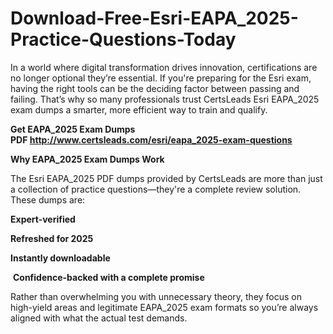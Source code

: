 # Download-Free-Esri-EAPA_2025-Practice-Questions-Today
<p>In a world where digital transformation drives innovation, certifications are no longer optional they&rsquo;re essential. If you&#39;re preparing for the Esri exam, having the right tools can be the deciding factor between passing and failing. That&rsquo;s why so many professionals trust CertsLeads Esri EAPA_2025 exam dumps a smarter, more efficient way to train and qualify.</p> <p><strong>Get EAPA_2025 Exam Dumps PDF&nbsp;<a href="http://www.certsleads.com/esri/eapa_2025-exam-questions">http://www.certsleads.com/esri/eapa_2025-exam-questions</a></strong></p> <p><strong>Why EAPA_2025 Exam Dumps Work</strong></p> <p>The Esri EAPA_2025 PDF dumps provided by CertsLeads are more than just a collection of practice questions&mdash;they&#39;re a complete review solution. These dumps are:</p> <p><strong>Expert-verified</strong></p> <p><strong>Refreshed for 2025</strong></p> <p><strong>Instantly downloadable</strong></p> <p>&nbsp;<strong>Confidence-backed with a complete promise</strong></p> <p>Rather than overwhelming you with unnecessary theory, they focus on high-yield areas and legitimate EAPA_2025 exam formats so you&rsquo;re always aligned with what the actual test demands.</p> <p>&nbsp;</p>
